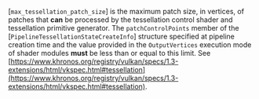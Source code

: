 [`max_tessellation_patch_size`] is
the maximum patch size, in vertices, of patches that  **can**  be processed
by the tessellation control shader and tessellation primitive generator.
The `patchControlPoints` member of the
[`PipelineTessellationStateCreateInfo`] structure specified at
pipeline creation time and the value provided in the `OutputVertices`
execution mode of shader modules  **must**  be less than or equal to this
limit.
See [https://www.khronos.org/registry/vulkan/specs/1.3-extensions/html/vkspec.html#tessellation](https://www.khronos.org/registry/vulkan/specs/1.3-extensions/html/vkspec.html#tessellation).